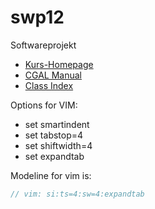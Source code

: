 swp12
=====

Softwareprojekt

* [Kurs-Homepage](http://page.mi.fu-berlin.de/panos/geom-comp/index.html)
* [CGAL Manual](http://www.cgal.org/Manual/latest/doc_html/cgal_manual/contents.html)
* [Class Index](http://www.cgal.org/Manual/latest/doc_html/cgal_manual/manual_index.html)

Options for VIM:

* set smartindent
* set tabstop=4
* set shiftwidth=4
* set expandtab

Modeline for vim is:

```c++
// vim: si:ts=4:sw=4:expandtab
````
